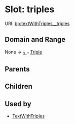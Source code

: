 
# Slot: triples




URI: [bp:textWithTriples__triples](http://w3id.org/ontogpt/biotic-interaction-templatetextWithTriples__triples)


## Domain and Range

None &#8594;  <sub>0..\*</sub> [Triple](Triple.md)

## Parents


## Children


## Used by

 * [TextWithTriples](TextWithTriples.md)
